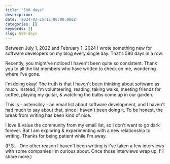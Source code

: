 ```yaml
---
title: "580 days"
description:
date: '2024-03-25T12:00:00.000Z'
categories: []
keywords: []
slug: 580-days
---
```


Between July 1, 2022 and February 1, 2024 I wrote something new for software developers on my blog every single day. That's 580 days in a row.

Recently, you might've noticed I haven't been quite so consistent. Thank you to all the list members who have written to check on me, wondering where I've gone.

I'm doing okay! The truth is that I haven't been thinking about software as much. Instead, I'm volunteering, reading, taking walks, meeting friends for coffee, playing my guitar, & watching the bulbs come up in our garden.

This is - ostensibly - an email list about software development, and I haven't had much to say about that, since I haven't been doing it. To be honest, the break from writing has been kind of nice.

I love & value the community from my email list, so I don't want to go dark forever. But I am exploring & experimenting with a new relationship to writing. Thanks for being patient while I'm away.

(P.S. - One other reason I haven't been writing is I've taken a few interviews with some companies I'm curious about. Once those interviews wrap up, I'll share more.)
